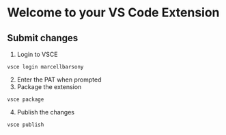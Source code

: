 # Welcome to your VS Code Extension

## Submit changes

1. Login to VSCE

```
vsce login marcellbarsony
```

2. Enter the PAT when prompted
3. Package the extension

```
vsce package
```

4. Publish the changes

```
vsce publish
```
